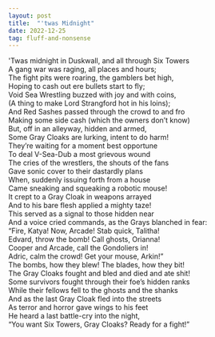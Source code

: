 ```yaml
---
layout: post
title:  "'twas Midnight"
date: 2022-12-25
tag: fluff-and-nonsense
---
```


'Twas midnight in Duskwall, and all through Six Towers  
A gang war was raging, all places and hours;  
The fight pits were roaring, the gamblers bet high,  
Hoping to cash out ere bullets start to fly;  
Void Sea Wrestling buzzed with joy and with coins,  
(A thing to make Lord Strangford hot in his loins);  
And Red Sashes passed through the crowd to and fro  
Making some side cash (which the owners don’t know)  
But, off in an alleyway, hidden and armed,  
Some Gray Cloaks are lurking, intent to do harm!  
They’re waiting for a moment best opportune  
To deal V-Sea-Dub a most grievous wound  
The cries of the wrestlers, the shouts of the fans  
Gave sonic cover to their dastardly plans  
When, suddenly issuing forth from a house  
Came sneaking and squeaking a robotic mouse!  
It crept to a Gray Cloak in weapons arrayed  
And to his bare flesh applied a mighty taze!  
This served as a signal to those hidden near  
And a voice cried commands, as the Grays blanched in fear:  
“Fire, Katya! Now, Arcade! Stab quick, Talitha!  
Edvard, throw the bomb! Call ghosts, Orianna!  
Cooper and Arcade, call the Gondoliers in!  
Adric, calm the crowd! Get your mouse, Arkin!”  
The bombs, how they blew! The blades, how they bit!  
The Gray Cloaks fought and bled and died and ate shit!  
Some survivors fought through their foe’s hidden ranks  
While their fellows fell to the ghosts and the shanks  
And as the last Gray Cloak fled into the streets  
As terror and horror gave wings to his feet  
He heard a last battle-cry into the night,  
“You want Six Towers, Gray Cloaks? Ready for a fight!”